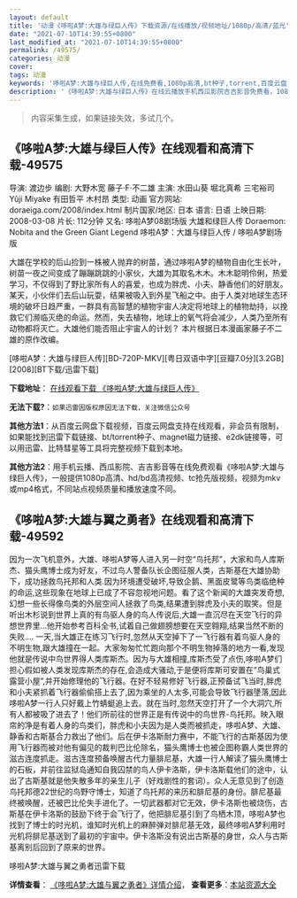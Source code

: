 ```yaml
---
layout: default
title: '动漫《哆啦A梦:大雄与绿巨人传》下载资源/在线播放/视频地址/1080p/高清/蓝光'
date: "2021-07-10T14:39:55+0800"
last_modified_at: "2021-07-10T14:39:55+0800"
permalink: /49575/
categories: 动漫
cover:
tags: 动漫
keywords: '哆啦A梦:大雄与绿巨人传,在线免费看,1080p高清,bt种子,torrent,百度云盘,magnet,磁力链,迅雷下载资源'
description: '《哆啦A梦:大雄与绿巨人传》在线云播放手机西瓜影院吉吉影音免费看，1080p高清bd/hd未删减完整版和tc抢先枪版，mkv/mp4格式，附带bt/torrent种子、magnet/磁力链、百度云盘、网盘资源迅雷下载链接'
---
```


>内容采集生成，如果链接失效，多试几个。


## 《哆啦A梦:大雄与绿巨人传》在线观看和高清下载-49575

导演: 渡边步 编剧: 大野木宽 藤子·F·不二雄 主演: 水田山葵 堀北真希 三宅裕司 Yûji Miyake 有田哲平 木村昂 类型: 动画 官方网站: doraeiga.com/2008/index.html 制片国家/地区: 日本 语言: 日语 上映日期: 2008-03-08 片长: 112分钟 又名: 哆啦A梦08剧场版 大雄和绿巨人传 Doraemon: Nobita and the Green Giant Legend 哆啦A梦：大雄与绿巨人传 / 哆啦A梦剧场版

大雄在学校的后山捡到一株被人抛弃的树苗，通过哆啦A梦的植物自由化生长叶，树苗一夜之间变成了蹦蹦跳跳的小家伙，大雄为其取名木木。木木聪明伶俐，热爱学习，不仅得到了野比家所有人的喜爱，也成为胖虎、小夫、静香他们的好朋友。某天，小伙伴们去后山玩耍，结果被吸入到外星飞船之中。由于人类对地球生态环境的破坏日趋严重，一群具有高智慧的植物宇宙人决定将地球上的植物劫持，以挽救它们濒临灭绝的命运。然而，失去植物，地球上的氧气将会减少，人类乃至所有动物都将灭亡。大雄他们能否阻止宇宙人的计划？ 本片根据日本漫画家藤子不二雄的原作改编。


[哆啦A梦：大雄与绿巨人传][BD-720P-MKV][粤日双语中字][豆瓣7.0分][3.2GB][2008][BT下载/迅雷下载]

**下载地址**： [在线观看下载 《哆啦A梦:大雄与绿巨人传》](https://www.btdx8.com/torrent/doraemon_the_movie_2008.html) 


**无法下载?**：`如果迅雷因版权原因无法下载，关注微信公众号 `

**其他方法1**：从百度云网盘下载视频，百度云网盘支持在线观看，非会员有限制，如果能找到迅雷下载链接、bt/torrent种子、magnet磁力链接、e2dk链接等，可以用迅雷、比特彗星等工具将完整视频下载到本地。

**其他方法2**：用手机云播、西瓜影院、吉吉影音等在线免费观看《哆啦A梦:大雄与绿巨人传》，一般提供1080p高清、hd/bd高清视频、tc抢先版视频，视频为mkv或mp4格式，不同站点视频质量和播放速度不同。


## 《哆啦A梦:大雄与翼之勇者》在线观看和高清下载-49592

因为一次飞机意外，大雄、哆啦A梦等人进入另一时空“鸟托邦&rdquo;，大家和鸟人库斯杰、猫头鹰博士成为好友，不过鸟人警备队长企图征服人类，古斯基在大雄协助下，成功拯救鸟托邦和人类.因为环境遭受破坏,导致企鹅、黑面皮鹭等鸟类临绝种的命运,这些现象在地球上已成了不容忽视地问题。看了这个新闻的大雄突发奇想,幻想一些长得像鸟类的外层空间人拯救了鸟类,结果遭到胖虎及小夫的取笑。但是听出木杉说到世界上真的有鸟驱人身的鸟人传说后,大雄一直沉尽在天空飞行的异想世界里...他开始参考百科全书,试着自己做翅膀想要在天空翱翔,结果当然不断的失败.... 一天,当大雄正在练习飞行时,忽然从天空掉下了一飞行器有着鸟驱人身的不明生物,跟大雄撞在一起。大家匆匆忙忙跑向那个不明生物掉落的地方一看,发现他就是传说中鸟世界得人类库斯杰。因为与大雄相撞,库斯杰受了点伤,哆啦A梦们担心假如被人类发现库斯杰的存在,会造成大骚动,于是便将库斯可安置在“鸟巢式露营小屋&rdquo;,并开始修理他的飞行器。在好不轻易修好飞行器,正预备试飞当时,胖虎和小夫紧抓着飞行器偷偷搭上去了,因为乘坐的人太多,可能会导致飞行器墬落,因此哆啦A梦一行人只好戴上竹蜻蜓追上去。就在当时,忽然天空打开了一个大洞穴,所有人都被吸了进去了！他们所前往的世界正是有传说中的鸟世界-鸟托邦。映入眼帘的净是有着人身的鸟类们，胖虎和小夫因为是人类而被抓走，哆啦A梦、大雄、静香和古斯基合力救出了他们。后在伊卡洛斯耐力赛中，不能飞行的古斯基因为使用飞行器而被对他有偏见的裁判巴比伦除名，猫头鹰博士也被企图称霸人类世界的滋古连度抓走。滋古连度预备唤醒古代力量腓尼基，大雄一行人解读了猫头鹰博士的石板，并前往监狱岛通知自我囚禁的鸟人伊卡洛斯，伊卡洛斯载他们的途中，认出了古斯基就是他失散多年的亲生儿子（好戏剧性的套词）。众人无意见到了创造鸟托邦德22世纪的鸟野守博士，知道了鸟托邦的来历和腓尼基的身份。腓尼基最终被唤醒，还被巴比伦失手进化了。一切武器都对它无效，伊卡洛斯也被烧伤，古斯基在伊卡洛斯的鼓励下终于会飞行了，他把腓尼基引到了鸟栖木顶，哆啦A梦也找到了博士的时光机，谁知时光机上的麻醉弹对腓尼基无效，最终哆啦A梦利用时光机将腓尼基送到了最初的宇宙中。伊卡洛斯没有说出古斯基的身世，众人与古斯基离别后回到了原来的世界。


哆啦A梦:大雄与翼之勇者迅雷下载

**详情查看**： [《哆啦A梦:大雄与翼之勇者》详情介绍](/movie/49592/)， **查看更多**：[本站资源大全](/movie/t/all/)

